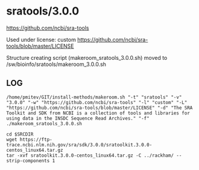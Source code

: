 sratools/3.0.0
========================

<https://github.com/ncbi/sra-tools>

Used under license:
custom
<https://github.com/ncbi/sra-tools/blob/master/LICENSE>

Structure creating script (makeroom_sratools_3.0.0.sh) moved to /sw/bioinfo/sratools/makeroom_3.0.0.sh

LOG
---

    /home/pmitev/GIT/install-methods/makeroom.sh "-t" "sratools" "-v" "3.0.0" "-w" "https://github.com/ncbi/sra-tools" "-l" "custom" "-L" "https://github.com/ncbi/sra-tools/blob/master/LICENSE" "-d" "The SRA Toolkit and SDK from NCBI is a collection of tools and libraries for using data in the INSDC Sequence Read Archives." "-f"
    ./makeroom_sratools_3.0.0.sh

    cd $SRCDIR
    wget https://ftp-trace.ncbi.nlm.nih.gov/sra/sdk/3.0.0/sratoolkit.3.0.0-centos_linux64.tar.gz
    tar -xvf sratoolkit.3.0.0-centos_linux64.tar.gz -C ../rackham/ --strip-components 1
